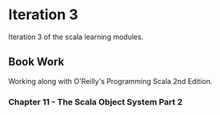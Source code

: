 # Iteration 3
Iteration 3 of the scala learning modules.

## Book Work
Working along with O'Reilly's Programming Scala 2nd Edition.

### Chapter 11 - The Scala Object System Part 2

